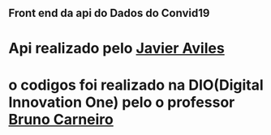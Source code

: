 ## Front end da api do Dados do Convid19 
# Api realizado pelo [Javier Aviles](https://github.com/javieraviles)
# o codigos foi realizado na DIO(Digital Innovation One) pelo o professor [Bruno Carneiro](https://github.com/Tautorn)
